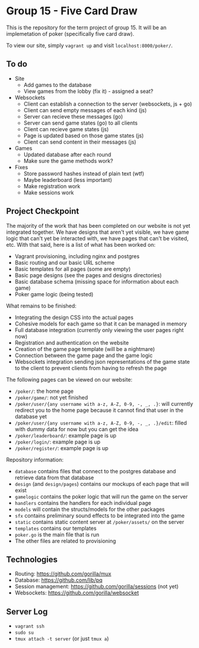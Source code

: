 # Group 15 - Five Card Draw

This is the repository for the term project of group 15. It will be an implemetation of poker (specifically five card draw).

To view our site, simply `vagrant up` and visit `localhost:8000/poker/`.

## To do

* Site
	* Add games to the database
	* View games from the lobby (fix it) - assigned a seat?
* Websockets
	* Client can establish a connection to the server (websockets, js + go)
	* Client can send empty messages of each kind (js)
	* Server can recieve these messages (go)
	* Server can send game states (go) to all clients
	* Client can recieve game states (js)
	* Page is updated based on those game states (js)
	* Client can send content in their messages (js)
* Games
	* Updated database after each round
	* Make sure the game methods work?
* Fixes
	* Store password hashes instead of plain text (wtf)
	* Maybe leaderboard (less important)
	* Make registration work
	* Make sessions work

## Project Checkpoint

The majority of the work that has been completed on our website is not yet integrated together. We have designs that aren't yet visible, we have game logic that can't yet be interacted with, we have pages that can't be visited, etc. With that said, here is a list of what has been worked on:

* Vagrant provisioning, including nginx and postgres
* Basic routing and our basic URL scheme
* Basic templates for all pages (some are empty)
* Basic page designs (see the pages and designs directories)
* Basic database schema (missing space for information about each game)
* Poker game logic (being tested)

What remains to be finished:

* Integrating the design CSS into the actual pages
* Cohesive models for each game so that it can be managed in memory
* Full database integration (currently only viewing the user pages right now)
* Registration and authentication on the website
* Creation of the game page template (will be a nightmare)
* Connection between the game page and the game logic 
* Websockets integration sending json representations of the game state to the client to prevent clients from having to refresh the page

The following pages can be viewed on our website:

* `/poker/`: the home page
* `/poker/game/`: not yet finished
* `/poker/user/{any username with a-z, A-Z, 0-9, -, _, .}`: will currently redirect you to the home page because it cannot find that user in the database yet
* `/poker/user/{any username with a-z, A-Z, 0-9, -, _, .}/edit`: filled with dummy data for now but you can get the idea
* `/poker/leaderboard/`: example page is up
* `/poker/login/`: example page is up
* `/poker/register/`: example page is up

Repository information:

* `database` contains files that connect to the postgres database and retrieve data from that database
* `design` (and `design/pages`) contains our mockups of each page that will exist
* `gamelogic` contains the poker logic that will run the game on the server
* `handlers` contains the handlers for each individual page
* `models` will contain the structs/models for the other packages
* `sfx` contains preliminary sound effects to be integrated into the game
* `static` contains static content server at `/poker/assets/` on the server
* `templates` contains our templates
* `poker.go` is the main file that is run
* The other files are related to provisioning

## Technologies

* Routing: https://github.com/gorilla/mux
* Database: https://github.com/lib/pq
* Session management: https://github.com/gorilla/sessions (not yet)
* Websockets: https://github.com/gorilla/websocket

## Server Log

* `vagrant ssh`
* `sudo su`
* `tmux attach -t server` (or just `tmux a`)
